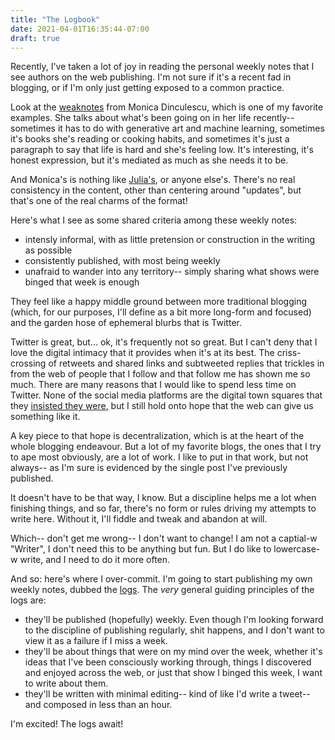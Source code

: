 ```yaml
---
title: "The Logbook"
date: 2021-04-01T16:35:44-07:00
draft: true
---
```


Recently, I've taken a lot of joy in reading the personal weekly notes that I see authors on the web publishing. I'm not sure if it's a recent fad in blogging, or if I'm only just getting exposed to a common practice.

Look at the [weaknotes](https://meowni.ca/weaknotes/) from Monica Dinculescu, which is one of my favorite examples. She talks about what's been going on in her life recently-- sometimes it has to do with generative art and machine learning, sometimes it's books she's reading or cooking habits, and sometimes it's just a paragraph to say that life is hard and she's feeling low. It's interesting, it's honest expression, but it's mediated as much as she needs it to be.

And Monica's is nothing like [Julia's](https://jvns.ca/categories/rc-2020/), or anyone else's.  There's no real consistency in the content, other than centering around "updates", but that's one of the real charms of the format!

Here's what I see as some shared criteria among these weekly notes:
- intensly informal, with as little pretension or construction in the writing as possible
- consistently published, with most being weekly
- unafraid to wander into any territory-- simply sharing what shows were binged that week is enough

They feel like a happy middle ground between more traditional blogging (which, for our purposes, I'll define as a bit more long-form and focused) and the garden hose of ephemeral blurbs that is Twitter.

Twitter is great, but... ok, it's frequently not so great. But I can't deny that I love the digital intimacy that it provides when it's at its best. The criss-crossing of retweets and shared links and subtweeted replies that trickles in from the web of people that I follow and that follow me has shown me so much. There are many reasons that I would like to spend less time on Twitter. None of the social media platforms are the digital town squares that they [insisted they were](https://www.cmo.com.au/article/661165/facebook-no-longer-town-square/), but I still hold onto hope that the web can give us something like it.

A key piece to that hope is decentralization, which is at the heart of the whole blogging endeavour. But a lot of my favorite blogs, the ones that I try to ape most obviously, are a lot of work. I like to put in that work, but not always-- as I'm sure is evidenced by the single post I've previously published.

It doesn't have to be that way, I know. But a discipline helps me a lot when finishing things, and so far, there's no form or rules driving my attempts to write here. Without it, I'll fiddle and tweak and abandon at will.

Which-- don't get me wrong-- I don't want to change! I am not a captial-w "Writer", I don't need this to be anything but fun. But I do like to lowercase-w write, and I need to do it more often.

And so: here's where I over-commit. I'm going to start publishing my own weekly notes, dubbed the [logs](/logs). The _very_ general guiding principles of the logs are:
- they'll be published (hopefully) weekly. Even though I'm looking forward to the discipline of publishing regularly, shit happens, and I don't want to view it as a failure if I miss a week.
- they'll be about things that were on my mind over the week, whether it's ideas that I've been consciously working through, things I discovered and enjoyed across the web, or just that show I binged this week, I want to write about them.
- they'll be written with minimal editing-- kind of like I'd write a tweet-- and composed in less than an hour.

I'm excited! The logs await!
